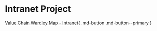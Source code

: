 # Intranet Project

[Value Chain Wardley Map - Intranet](./Value-Chain-Wardley-Map-Intranet.pdf){ .md-button .md-button--primary }
